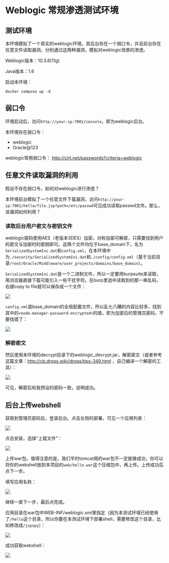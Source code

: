 # Weblogic 常规渗透测试环境

## 测试环境

本环境模拟了一个真实的weblogic环境，其后台存在一个弱口令，并且前台存在任意文件读取漏洞。分别通过这两种漏洞，模拟对weblogic场景的渗透。

Weblogic版本：10.3.6(11g)

Java版本：1.6

启动本环境：

```
docker compose up -d
```

## 弱口令

环境启动后，访问`http://your-ip:7001/console`，即为weblogic后台。

本环境存在弱口令：

 - weblogic
 - Oracle@123

weblogic常用弱口令： http://cirt.net/passwords?criteria=weblogic

## 任意文件读取漏洞的利用

假设不存在弱口令，如何对weblogic进行渗透？

本环境前台模拟了一个任意文件下载漏洞，访问`http://your-ip:7001/hello/file.jsp?path=/etc/passwd`可见成功读取passwd文件。那么，该漏洞如何利用？

### 读取后台用户密文与密钥文件

weblogic密码使用AES（老版本3DES）加密，对称加密可解密，只需要找到用户的密文与加密时的密钥即可。这两个文件均位于base_domain下，名为`SerializedSystemIni.dat`和`config.xml`，在本环境中为`./security/SerializedSystemIni.dat`和`./config/config.xml`（基于当前目录`/root/Oracle/Middleware/user_projects/domains/base_domain`）。

`SerializedSystemIni.dat`是一个二进制文件，所以一定要用burpsuite来读取，用浏览器直接下载可能引入一些干扰字符。在burp里选中读取到的那一串乱码，右键copy to file就可以保存成一个文件：

![](img/05.png)

`config.xml`是base_domain的全局配置文件，所以乱七八糟的内容比较多，找到其中的`<node-manager-password-encrypted>`的值，即为加密后的管理员密码，不要找错了：

![](img/06.png)

### 解密密文

然后使用本环境的decrypt目录下的weblogic_decrypt.jar，解密密文（或者参考这篇文章：http://cb.drops.wiki/drops/tips-349.html ，自己编译一个解密的工具）：

![](img/07.png)

可见，解密后和我预设的密码一致，说明成功。

## 后台上传webshell

获取到管理员密码后，登录后台。点击左侧的部署，可见一个应用列表：

![](img/01.png)

点击安装，选择“上载文件”：

![](img/02.png)

上传war包。值得注意的是，我们平时tomcat用的war包不一定能够成功，你可以将你的webshell放到本项目的`web/hello.war`这个压缩包中，再上传。上传成功后点下一步。

填写应用名称：

![](img/03.png)

继续一直下一步，最后点完成。

应用目录在war包中WEB-INF/weblogic.xml里指定（因为本测试环境已经使用了`/hello`这个目录，所以你要在本测试环境下部署shell，需要修改这个目录，比如修改成`/jspspy`）：

![](img/08.png)

成功获取webshell：

![](img/04.png)

